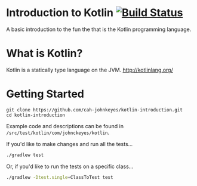 # Introduction to Kotlin [![Build Status](https://travis-ci.org/cah-johnkeyes/kotlin-introduction.svg?branch=master)](https://travis-ci.org/cah-johnkeyes/kotlin-introduction)

A basic introduction to the fun the that is the Kotlin programming language.

# What is Kotlin?
Kotlin is a statically type language on the JVM. http://kotlinlang.org/

# Getting Started 
```
git clone https://github.com/cah-johnkeyes/kotlin-introduction.git
cd kotlin-introduction
```
Example code and descriptions can be found in `/src/test/kotlin/com/johnckeyes/kotlin`.

If you'd like to make changes and run all the tests...
```bash
./gradlew test
```
Or, if you'd like to run the tests on a specific class...
```bash
./gradlew -Dtest.single=ClassToTest test
```
